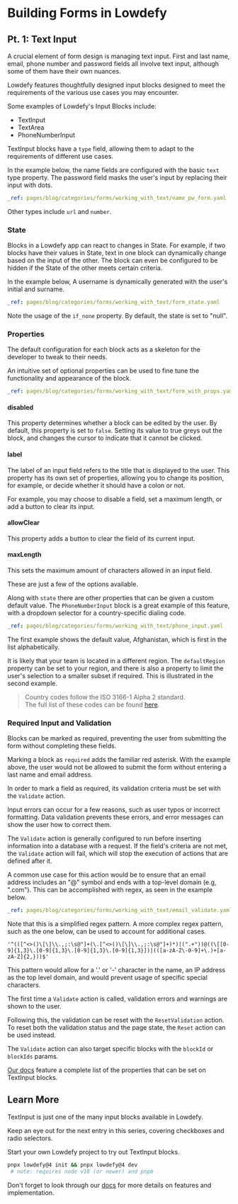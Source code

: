 # Building Forms in Lowdefy

## Pt. 1: Text Input

A crucial element of form design is managing text input.
First and last name, email, phone number and password fields all involve text input, although some of them have their own nuances.

Lowdefy features thoughtfully designed input blocks designed to meet the requirements of the various use cases you may encounter.

Some examples of Lowdefy's Input Blocks include:

- TextInput
- TextArea
- PhoneNumberInput

TextInput blocks have a `type` field, allowing them to adapt to the requirements of different use cases.

In the example below, the name fields are configured with the basic `text` type property.
The password field masks the user's input by replacing their input with dots.

```yaml ldf
_ref: pages/blog/categories/forms/working_with_text/name_pw_form.yaml
```

Other types include `url` and `number`.

### State

Blocks in a Lowdefy app can react to changes in State.
For example, if two blocks have their values in State, text in one block can dynamically change based on the input of the other. The block can even be configured to be hidden if the State of the other meets certain criteria.

In the example below, A username is dynamically generated with the user's initial and surname.

```yaml ldf
_ref: pages/blog/categories/forms/working_with_text/form_state.yaml
```

Note the usage of the `if_none` property. By default, the state is set to "null".

### Properties

The default configuration for each block acts as a skeleton for the developer to tweak to their needs.

An intuitive set of optional properties can be used to fine tune the functionality and appearance of the block.

```yaml ldf
_ref: pages/blog/categories/forms/working_with_text/form_with_props.yaml
```

#### disabled

This property determines whether a block can be edited by the user.
By default, this property is set to `false`.
Setting its value to true greys out the block, and changes the cursor to indicate that it cannot be clicked.

#### label

The label of an input field refers to the title that is displayed to the user.
This property has its own set of properties, allowing you to change its position, for example, or decide whether it should have a colon or not.

For example, you may choose to disable a field, set a maximum length, or add a button to clear its input.

#### allowClear

This property adds a button to clear the field of its current input.

#### maxLength

This sets the maximum amount of characters allowed in an input field.

These are just a few of the options available.

Along with `state` there are other properties that can be given a custom default value.
The `PhoneNumberInput` block is a great example of this feature, with a dropdown selector for a country-specific dialing code.

```yaml ldf
_ref: pages/blog/categories/forms/working_with_text/phone_input.yaml
```

The first example shows the default value, Afghanistan, which is first in the list alphabetically.

It is likely that your team is located in a different region.
The `defaultRegion` property can be set to your region, and there is also a property to limit the user's selection to a smaller subset if required.
This is illustrated in the second example.

> Country codes follow the ISO 3166-1 Alpha 2 standard.  
> The full list of these codes can be found [here](https://localizely.com/iso-3166-1-alpha-2-list/).

### Required Input and Validation

Blocks can be marked as required, preventing the user from submitting the form without completing these fields.

Marking a block as `required` adds the familiar red asterisk.
With the example above, the user would not be allowed to submit the form without entering a last name and email address.

In order to mark a field as required, its validation criteria must be set with the `Validate` action.

Input errors can occur for a few reasons, such as user typos or incorrect formatting.
Data validation prevents these errors, and error messages can show the user how to correct them.

The `Validate` action is generally configured to run before inserting information into a database with a request.
If the field's criteria are not met, the `Validate` action will fail, which will stop the execution of actions that are defined after it.

A common use case for this action would be to ensure that an email address includes an "@" symbol and ends with a top-level domain (e.g, ".com").
This can be accomplished with regex, as seen in the example below.

```yaml ldf
_ref: pages/blog/categories/forms/working_with_text/email_validate.yaml
```

Note that this is a simplified regex pattern.
A more complex regex pattern, such as the one below, can be used to account for additional cases.

`'^(([^<>()\[\]\\.,;:\s@"]+(\.[^<>()\[\]\\.,;:\s@"]+)*)|(".+"))@((\[[0-9]{1,3}\.[0-9]{1,3}\.[0-9]{1,3}\.[0-9]{1,3}])|(([a-zA-Z\-0-9]+\.)+[a-zA-Z]{2,}))$'`

This pattern would allow for a '.' or '-' character in the name, an IP address as the top level domain, and would prevent usage of specific special characters.

The first time a `Validate` action is called, validation errors and warnings are shown to the user.

Following this, the validation can be reset with the `ResetValidation` action. To reset both the validation status and the page state, the `Reset` action can be used instead.

The `Validate` action can also target specific blocks with the `blockId` or `blockIds` params.

[Our docs](https://docs.lowdefy.com/TextInput) feature a complete list of the properties that can be set on TextInput blocks.

## Learn More

TextInput is just one of the many input blocks available in Lowdefy.

Keep an eye out for the next entry in this series, covering checkboxes and radio selectors.

Start your own Lowdefy project to try out TextInput blocks.

```bash
pnpx lowdefy@4 init && pnpx lowdefy@4 dev
 # note: requires node v18 (or newer) and pnpm
```

Don't forget to look through our [docs](https://docs.lowdefy.com/TextInput) for more details on features and implementation.
